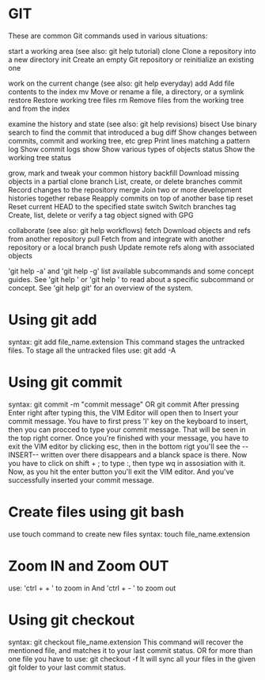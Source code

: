 # GIT
These are common Git commands used in various situations:

start a working area (see also: git help tutorial)
   clone      Clone a repository into a new directory
   init       Create an empty Git repository or reinitialize an existing one

work on the current change (see also: git help everyday)
   add        Add file contents to the index
   mv         Move or rename a file, a directory, or a symlink
   restore    Restore working tree files
   rm         Remove files from the working tree and from the index

examine the history and state (see also: git help revisions)
   bisect     Use binary search to find the commit that introduced a bug
   diff       Show changes between commits, commit and working tree, etc
   grep       Print lines matching a pattern
   log        Show commit logs
   show       Show various types of objects
   status     Show the working tree status

grow, mark and tweak your common history
   backfill   Download missing objects in a partial clone
   branch     List, create, or delete branches
   commit     Record changes to the repository
   merge      Join two or more development histories together
   rebase     Reapply commits on top of another base tip
   reset      Reset current HEAD to the specified state
   switch     Switch branches
   tag        Create, list, delete or verify a tag object signed with GPG

collaborate (see also: git help workflows)
   fetch      Download objects and refs from another repository
   pull       Fetch from and integrate with another repository or a local branch
   push       Update remote refs along with associated objects

'git help -a' and 'git help -g' list available subcommands and some
concept guides. See 'git help <command>' or 'git help <concept>'
to read about a specific subcommand or concept.
See 'git help git' for an overview of the system.

# Using git add
syntax: git add file_name.extension
This command stages the untracked files.
To stage all the untracked files use:
         git add -A

# Using git commit
syntax: git commit -m "commit message"
                     OR
        git commit
      After pressing Enter right after typing this, the VIM Editor will open then to Insert your commit message.
      You have to first press 'I' key on the keyboard to insert, then you can procced to type your commit message.
      That will be seen in the top right corner.
      Once you're finished with your message, you have to exit the VIM editor by clicking esc, then in the bottom rigt you'll see the --INSERT-- written over there disappears and a blanck space is there.
      Now you have to click on shift + ; to type :, then type wq in assosiation with it.
      Now, as you hit the enter button you'll exit the VIM editor.
      And you've successfully inserted your commit message.

# Create files using git bash
use touch command to create new files
syntax: touch file_name.extension

# Zoom IN and Zoom OUT
use: 'ctrl + + ' to zoom in
   And 'ctrl + - ' to zoom out

# Using git checkout
syntax: git checkout file_name.extension
This command will recover the mentioned file, and matches it to your last commit status.
OR for more than one file you have to use:
      git checkout -f
It will sync all your files in the given git folder to your last commit status.